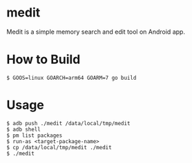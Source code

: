 # medit
Medit is a simple memory search and edit tool on Android app.

# How to Build

```
$ GOOS=linux GOARCH=arm64 GOARM=7 go build
```

# Usage

```
$ adb push ./medit /data/local/tmp/medit
$ adb shell
$ pm list packages
$ run-as <target-package-name>
$ cp /data/local/tmp/medit ./medit
$ ./medit
```
